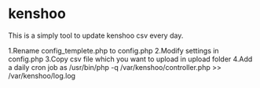 # kenshoo
This is a simply tool to update kenshoo csv every day.

1.Rename config_templete.php to config.php
2.Modify settings in config.php
3.Copy csv file which you want to upload in upload folder
4.Add a daily cron job as /usr/bin/php -q /var/kenshoo/controller.php >> /var/kenshoo/log.log
